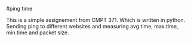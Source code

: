 #ping time

This is a simple assignement from CMPT 371. Which is written in python. Sending ping to different websites and measuring avg.time, max.time, min.time and packet size.
